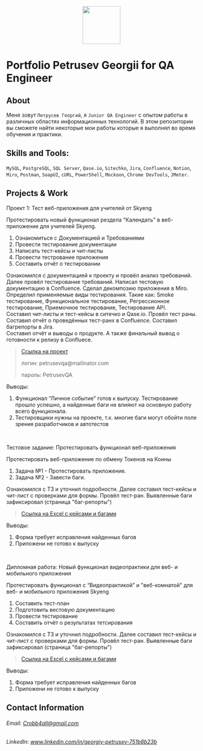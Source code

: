 <div id="header" align="center">
  <img src="https://media.giphy.com/media/owaW2hfLv4F7wyFeyM/giphy.gif" width="100"/>
</div>

# Portfolio Petrusev Georgii for QA Engineer
## About
Меня зовут ``Петрусев Георгий``, я ``Junior QA Engineer`` с опытом работы в различных областях информационных технологий. В этом репозитории вы сможете найти некоторые мои работы которые я выполнял во время обучения и практики.

## Skills and Tools:
``MySQL``, ``PostgreSQL``, ``SQL Server``, ``Qase.io``, ``Sitechko``, ``Jira``, ``Confluence``, ``Notion``, ``Miro``, ``Postman``, ``SoapUI``, ``cURL``, ``PowerShell``, ``Mockoon``, ``Chrome DevTools``, ``JMeter``.

## Projects & Work
<p> Проект 1: Тест веб-приложения для учителей от Skyeng</p>
<p>
   Протестировать новый функционал рездела "Календать" в веб-приложение для учителей Skyeng.
<p>
<ol>
  <li>Ознакомиться с Документацией и Требованиями</li>
  <li>Провести тестирование документации</li>
  <li>Написать тест-кейсы и чит-листы</li>
  <li>Провести тестрование приложения</li>
  <li>Составить отчёт о тестировании</li>
</ol>

Ознакомился с документацией к проекту и провёл анализ требований. Далее провёл тестирование требований. Написал тестовую документацию в Confluence. Сделал декомпозию приложения в Miro. <br />
   Определил применяемые виды тестирования. Такие как: Smoke тестирование, Функциональное тестирование, Регрессионное тестирование, Приемочное тестирование, Тестирование API. <br />
   Составил чит-листы и тест-кейсы в ситечко и Qase.io. Провёл тест раны. <br />
   Составил отчёт о проведённых тест-ранх в Confluence. Составил багрепорты в Jira. <br />
   Составил отчёт и выводы о продукте. А также финальный вывод о готовности к релизу в Confluece.

> <a href="https://petrusev-qa-bugreport.atlassian.net/l/cp/Ae9M3H41">Ссылка на проект</a>
> <p> логин: petrusevqa@mailinator.com </p>
> <p> пароль: PetrusevQA </p>
 
 <p>Выводы:<p>
<ol>
  <li>Функционал “Личное событие” готов к выпуску. Тестирование прошло успешно, а найденные баги не влияют на основную работу всего функционала.</li>
  <li>Тестировщики нужны на проекте, т.к. многие баги могут обойти поле зрения разработчиков и автотестов</li>
</ol>


<br> 



<p> Тестовое задание: Протестировать функционал веб-приложения</p>
<p>Протестировать веб-приложение по обмену Токенов на Коины<p>
<ol>
  <li>Задача №1 - Протестировать приложение.</li>
  <li>Задача №2 - Завести баги.</li>
</ol>

Ознакомился с ТЗ и уточнил подробности. Далее составил тест-кейсы и чит-лист с проверками для формы. Провёл тест-ран. Выявленные баги зафиксировал (страница "баг-репорты")

>  <a href="https://docs.google.com/spreadsheets/d/1tnbsh_SKyTlHI5CSo-_PeS6Sge-H5k2GIWa0Lo4SKmE/edit?usp=sharing">Ссылка на Excel с кейсами и багами</a>

 
 <p>Выводы:<p>
<ol>
  <li>Форма требует исправления найденных багов</li>
  <li>Приложени не готово к выпуску</li>
</ol>


<br> 



<p> Дипломная работа: Новый функционал видеопрактики для веб- и мобильного приложения</p>
<p>Протестировать функционал с “Видеопрактикой” и "веб-комнатой" для веб- и мобильного приложения Skyeng<p>
<ol>
  <li>Составить тест-план</li>
  <li>Подготовить вестовую документацию</li>
  <li>Провести тестирование</li>
  <li>Составить отчёт о результатах тетсирования</li>
</ol>

Ознакомился с ТЗ и уточнил подробности. Далее составил тест-кейсы и чит-лист с проверками для формы. Провёл тест-ран. Выявленные баги зафиксировал (страница "баг-репорты")

>  <a href="https://docs.google.com/spreadsheets/d/1tnbsh_SKyTlHI5CSo-_PeS6Sge-H5k2GIWa0Lo4SKmE/edit?usp=sharing">Ссылка на Excel с кейсами и багами</a>

 
 <p>Выводы:<p>
<ol>
  <li>Форма требует исправления найденных багов</li>
  <li>Приложени не готово к выпуску</li>
</ol>


## Contact Information
###### Email: Crobb4all@gmail.com
###### LinkedIn: www.linkedin.com/in/georgiy-petrusev-751b8b23b
